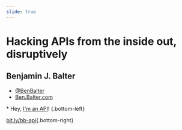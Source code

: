 ```yaml
---
slide: true
---
```


# Hacking APIs from the inside out, disruptively

## Benjamin J. Balter

* [@BenBalter](http://twitter.com/BenBalter)
* [Ben.Balter.com](http://ben.balter.com)

\* Hey, [I'm an API](http://ben.balter.com/hacking-apis-from-the-inside-out-disruptively/posts.json)!
{.bottom-left}

[bit.ly/bb-api](http://bit.ly/bb-api){.bottom-right}